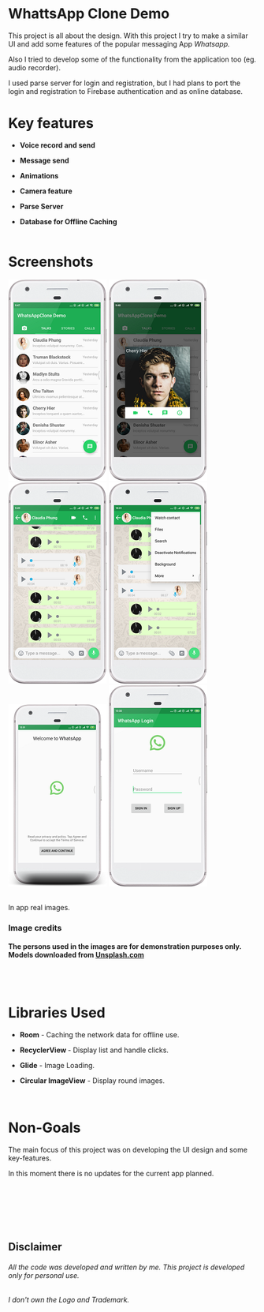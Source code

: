 # WhattsApp Clone Demo

This project is all about the design. With this project I try to make a similar UI and add some features of the popular messaging App *Whatsapp.*

Also I tried to develop some of the functionality from the application too (eg. audio recorder).

I used parse server for login and registration, but I had plans to port the login and registration to Firebase authentication and as online database.
  <br>

# Key features
* <p><b>Voice record and send</b>
* <p><b>Message send</b>
* <p><b>Animations</b>
* <p><b>Camera feature</b>
* <p><b>Parse Server</b>
* <p><b>Database for Offline Caching</b>
  
  <br>
  <br>
  
# Screenshots

![Contact List](screenshots/screen1.png "Contact List")
![User dialog](screenshots/screen2.png "Contact List user Dialog")
![Chat screen](screenshots/screen3.png "List of blog posts")
![Chat Menu](screenshots/screen4.png "List of Blog Posts with the filter option")
![Welcome Screen](screenshots/screen5.png "Welcome screen")
![Login/Register Screen](screenshots/screen6.png "Login or register Screen")

<br>
 In app real images.
<br>
 
### Image credits
#### The persons used in the images are for demonstration purposes only. Models downloaded from [Unsplash.com](https://unsplash.com/) 

  <br>
  <br>
  
# Libraries Used
 * <p><b>Room</b> - Caching the network data for offline use.</p> 
 * <p><b>RecyclerView </b> - Display list and handle clicks.</p>
 * <p><b>Glide</b> - Image Loading.</p>
 * <p><b>Circular ImageView</b> - Display round images.</p> 
  <br>
  
# Non-Goals
  <p>The main focus of this project was on developing the UI design and some key-features.</p>
  <p>In this moment there is no updates for the current app planned.</p>
  <br>
  <br>
  <br>
  <br>
  <br>
  
## Disclaimer
###### All the code was developed and written by me. This project is developed only for personal use.
###### I don't own the Logo and Trademark.
